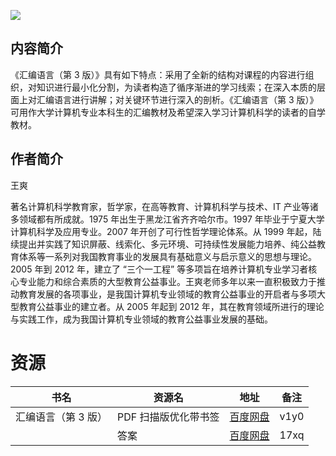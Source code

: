 ![](http://img3m3.ddimg.cn/74/10/25178843-1_u_2.jpg)

## 内容简介

《汇编语言（第 3 版）》具有如下特点：采用了全新的结构对课程的内容进行组织，对知识进行最小化分割，为读者构造了循序渐进的学习线索；在深入本质的层面上对汇编语言进行讲解；对关键环节进行深入的剖析。《汇编语言（第 3 版）》可用作大学计算机专业本科生的汇编教材及希望深入学习计算机科学的读者的自学教材。

## 作者简介

王爽

著名计算机科学教育家，哲学家，在高等教育、计算机科学与技术、IT 产业等诸多领域都有所成就。1975 年出生于黑龙江省齐齐哈尔市。1997 年毕业于宁夏大学计算机科学及应用专业。2007 年开创了可行性哲学理论体系。从 1999 年起，陆续提出并实践了知识屏蔽、线索化、多元环境、可持续性发展能力培养、纯公益教育体系等一系列对我国教育事业的发展具有基础意义与启示意义的思想与理论。2005 年到 2012 年，建立了 “三个一工程” 等多项旨在培养计算机专业学习者核心专业能力和综合素质的大型教育公益事业。王爽老师多年以来一直积极致力于推动教育发展的各项事业，是我国计算机专业领域的教育公益事业的开启者与多项大型教育公益事业的建立者。从 2005 年起到 2012 年，其在教育领域所进行的理论与实践工作，成为我国计算机专业领域的教育公益事业发展的基础。

# 资源

|书名|资源名|地址|备注|
|---|---|---|---|
|汇编语言（第 3 版）|PDF 扫描版优化带书签|[百度网盘](https://pan.baidu.com/s/1nJ2dqkL1l9YfrGtZmzHfyQ)|v1y0|
||答案|[百度网盘](https://pan.baidu.com/s/1oZLZdrTxY9z-m3641eicuA)|17xq|
